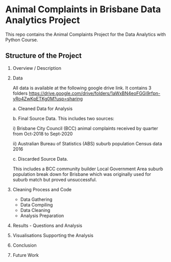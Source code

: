 # Animal Complaints in Brisbane Data Analytics Project

This repo contains the Animal Complaints Project for the Data Analytics with Python Course.

## Structure of the Project

1. Overview / Description

2. Data

    All data is available at the following google drive link. It contains 3 folders
    https://drive.google.com/drive/folders/1aWxBN4eoFGGi9rfpn-yRo4ZwKpETKg0M?usp=sharing

    a. Cleaned Data for Analysis
    
    b. Final Source Data. This includes two sources:
    
    i) Brisbane City Council (BCC) animal complaints received by quarter from Oct-2018 to Sept-2020
    
    ii) Australian Bureau of Statistics (ABS) suburb population Census data 2016

    c. Discarded Source Data. 
    
    This includes a BCC community builder Local Government Area suburb population break down for Brisbane which was originally used for suburb match but proved unsuccessful.


3. Cleaning Process and Code
    - Data Gathering
    - Data Compiling
    - Data Cleaning
    - Analysis Preparation
    
    
4. Results - Questions and Analysis

5. Visualisations Supporting the Analysis

6. Conclusion

7. Future Work